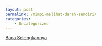 ```yaml
---
layout: post
permalink: /mimpi-melihat-darah-sendiri/
categories:
    - Uncategorized
---
```


[Baca Selengkapnya](/08)